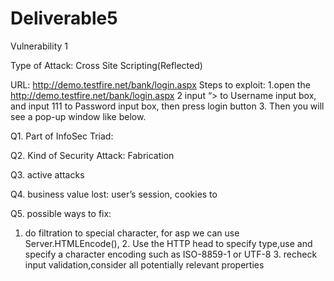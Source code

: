 # Deliverable5

Vulnerability 1

Type of Attack: Cross Site Scripting(Reflected)

URL: http://demo.testfire.net/bank/login.aspx
Steps to exploit:
1.open the http://demo.testfire.net/bank/login.aspx
2 input “><script>alert(1);</script> to Username input box, and input 111 to Password input box, then press login button
3. Then you will see a pop-up window like below.





Q1. Part of InfoSec Triad:

Q2. Kind of Security Attack: Fabrication

Q3. active attacks

Q4. business value lost: user’s session, cookies to 

Q5. possible ways to fix:

   1. do filtration to special character, for asp we can use Server.HTMLEncode(),
     2. Use the HTTP head to specify type,use and specify a character encoding such as ISO-8859-1 or UTF-8
     3. recheck input validation,consider all potentially relevant properties

